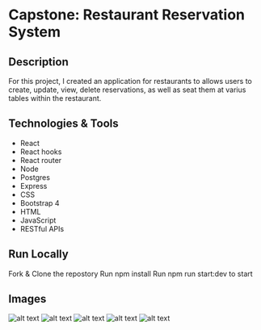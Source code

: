 # Capstone: Restaurant Reservation System
## Description
For this project, I created an application for restaurants to allows users to create, update, view, delete reservations, as well as seat them at varius tables within the restaurant.

## Technologies & Tools
* React
* React hooks
* React router
* Node
* Postgres
* Express
* CSS
* Bootstrap 4
* HTML
* JavaScript
* RESTful APIs
## Run Locally
 Fork & Clone the repostory
 Run npm install
 Run npm run start:dev to start
## Images
![alt text](Reservation-final/front-end/images/us-01-submit-before.png)
![alt text](http://url/to/img.png)
![alt text](http://url/to/img.png)
![alt text](http://url/to/img.png)
![alt text](http://url/to/img.png)
